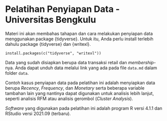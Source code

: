 # Pelatihan Penyiapan Data - Universitas Bengkulu

Materi ini akan membahas tahapan dan cara melakukan penyiapan data menggunakan package {tidyverse}. Untuk itu, Anda perlu install terlebih dahulu package {tidyverse} dan {writexl}.

```
install.packages(c("tidyverse", "writexl"))
```
Data yang sudah disiapkan berupa data transaksi retail dan _membership_-nya. Anda dapat unduh data melalui link yang ada pada file `data.md` dalam folder `data`.

Contoh kasus penyiapan data pada pelatihan ini adalah menyiapkan data berupa _Recency_, _Frequency_, dan _Monetary_ serta beberapa variable tambahan lain yang nantinya dapat digunakan untuk analisis lebih lanjut, seperti analisis RFM atau analisis gerombol (_Cluster Analysis_).

_Software_ yang digunakan pada pelatihan ini adalah program R versi 4.1.1 dan RStudio versi 2021.09 (terbaru).
